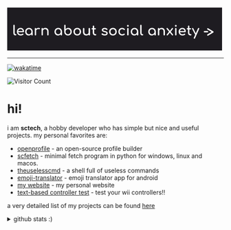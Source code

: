 [![social anxiety banner](https://raw.githubusercontent.com/sctech-tr/socialanxiety/refs/heads/main/banner.png?token=GHSAT0AAAAAACZGX7SXZKSANTQTYNAVEBIKZ3QEWYA)](https://socialanxiety.vr.lt)

<hr>
<p><a href="https://wakatime.com/@7dfbf33e-5d18-47f8-a436-063b5f5bece2"><img src="https://wakatime.com/badge/user/7dfbf33e-5d18-47f8-a436-063b5f5bece2.svg" alt="wakatime"></a></p>

![Visitor Count](https://profile-counter.glitch.me/sctech-tr/count.svg)
# hi!
i am **sctech**, a hobby developer who has simple but nice and useful projects. my personal favorites are:  

- <a href="https://github.com/openprofileproject/openprofile">openprofile</a> - an open-source profile builder  
- <a href="https://github.com/sctech-tr/scfetch">scfetch</a> - minimal fetch program in python for windows, linux and macos.
- <a href="https://github.com/sctech-tr/uselesscmd">theuselesscmd</a> - a shell full of useless commands  
- <a href="https://github.com/sctech-tr/emoji-translator">emoji-translator</a> - emoji translator app for android
- <a href="https://github.com/sctech-tr/website">my website</a> - my personal website 
- <a href="https://github.com/sctech-tr/tbct-wii">text-based controller test</a> - test your wii controllers!!

a very detailed list of my projects can be found <a href="projects.md">here</a>
<details>
  <summary>github stats :)</summary>
<p><img src="https://github-readme-stats.vercel.app/api?username=sctech-tr&amp;show_icons=true&amp;theme=synthwave&amp;show=reviews,discussions_started,discussions_answered,prs_merged,prs_merged_percentage&hide_border=true" alt="Stats"></p>
<p><img src="https://github-readme-stats.vercel.app/api/top-langs/?username=sctech-tr&amp;layout=compact&amp;langs_count=100&amp;theme=synthwave&hide_border=true" alt="Top Langs stat"></p>
</details>
